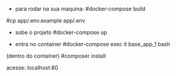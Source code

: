 
- para rodar na sua maquina:
#docker-compose build

#cp app/.env.example app/.env

- sobe o projeto
#docker-compose up

- entra no container
#docker-compose exec it base_app_1 bash

(dentro do container)
#composer install

acesse: localhost:80